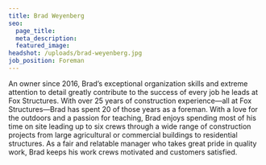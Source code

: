 ```yaml
---
title: Brad Weyenberg
seo:
  page_title:
  meta_description:
  featured_image:
headshot: /uploads/brad-weyenberg.jpg
job_position: Foreman
---
```

An owner since 2016, Brad’s exceptional organization skills and extreme attention to detail greatly contribute to the success of every job he leads at Fox Structures. With over 25 years of construction experience—all at Fox Structures—Brad has spent 20 of those years as a foreman. With a love for the outdoors and a passion for teaching, Brad enjoys spending most of his time on site leading up to six crews through a wide range of construction projects from large agricultural or commercial buildings to residential structures. As a fair and relatable manager who takes great pride in quality work, Brad keeps his work crews motivated and customers satisfied.